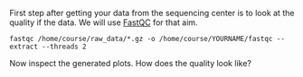 First step after getting your data from the sequencing center is to look at the quality if the data. We will use [FastQC](https://www.bioinformatics.babraham.ac.uk/projects/fastqc/) for that aim.

```
fastqc /home/course/raw_data/*.gz -o /home/course/YOURNAME/fastqc --extract --threads 2
```

Now inspect the generated plots. How does the quality look like?


